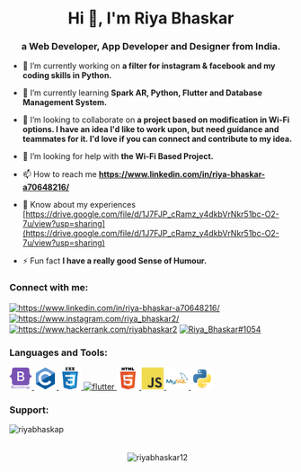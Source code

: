 <h1 align="center">Hi 👋, I'm Riya Bhaskar</h1>
<h3 align="center">a Web Developer, App Developer and Designer from India.</h3>

- 🔭 I’m currently working on **a filter for instagram & facebook and my coding skills in Python.**

- 🌱 I’m currently learning **Spark AR, Python, Flutter and Database Management System.**

- 👯 I’m looking to collaborate on **a project based on modification in Wi-Fi options. I have an idea I'd like to work upon, but need guidance and teammates for it. I'd love if you can connect and contribute to my idea.**

- 🤝 I’m looking for help with **the Wi-Fi Based Project.**

- 📫 How to reach me **https://www.linkedin.com/in/riya-bhaskar-a70648216/**

- 📄 Know about my experiences [https://drive.google.com/file/d/1J7FJP_cRamz_y4dkbVrNkr51bc-O2-7u/view?usp=sharing](https://drive.google.com/file/d/1J7FJP_cRamz_y4dkbVrNkr51bc-O2-7u/view?usp=sharing)

- ⚡ Fun fact **I have a really good Sense of Humour.**

<h3 align="left">Connect with me:</h3>
<p align="left">
<a href="https://linkedin.com/in/https://www.linkedin.com/in/riya-bhaskar-a70648216/" target="blank"><img align="center" src="https://raw.githubusercontent.com/rahuldkjain/github-profile-readme-generator/master/src/images/icons/Social/linked-in-alt.svg" alt="https://www.linkedin.com/in/riya-bhaskar-a70648216/" height="30" width="40" /></a>
<a href="https://instagram.com/https://www.instagram.com/riya_bhaskar2/" target="blank"><img align="center" src="https://raw.githubusercontent.com/rahuldkjain/github-profile-readme-generator/master/src/images/icons/Social/instagram.svg" alt="https://www.instagram.com/riya_bhaskar2/" height="30" width="40" /></a>
<a href="https://www.hackerrank.com/https://www.hackerrank.com/riyabhaskar2" target="blank"><img align="center" src="https://raw.githubusercontent.com/rahuldkjain/github-profile-readme-generator/master/src/images/icons/Social/hackerrank.svg" alt="https://www.hackerrank.com/riyabhaskar2" height="30" width="40" /></a>
<a href="https://discord.gg/Riya_Bhaskar#1054" target="blank"><img align="center" src="https://raw.githubusercontent.com/rahuldkjain/github-profile-readme-generator/master/src/images/icons/Social/discord.svg" alt="Riya_Bhaskar#1054" height="30" width="40" /></a>
</p>

<h3 align="left">Languages and Tools:</h3>
<p align="left"> <a href="https://getbootstrap.com" target="_blank" rel="noreferrer"> <img src="https://raw.githubusercontent.com/devicons/devicon/master/icons/bootstrap/bootstrap-plain-wordmark.svg" alt="bootstrap" width="40" height="40"/> </a> <a href="https://www.cprogramming.com/" target="_blank" rel="noreferrer"> <img src="https://raw.githubusercontent.com/devicons/devicon/master/icons/c/c-original.svg" alt="c" width="40" height="40"/> </a> <a href="https://www.w3schools.com/css/" target="_blank" rel="noreferrer"> <img src="https://raw.githubusercontent.com/devicons/devicon/master/icons/css3/css3-original-wordmark.svg" alt="css3" width="40" height="40"/> </a> <a href="https://flutter.dev" target="_blank" rel="noreferrer"> <img src="https://www.vectorlogo.zone/logos/flutterio/flutterio-icon.svg" alt="flutter" width="40" height="40"/> </a> <a href="https://www.w3.org/html/" target="_blank" rel="noreferrer"> <img src="https://raw.githubusercontent.com/devicons/devicon/master/icons/html5/html5-original-wordmark.svg" alt="html5" width="40" height="40"/> </a> <a href="https://developer.mozilla.org/en-US/docs/Web/JavaScript" target="_blank" rel="noreferrer"> <img src="https://raw.githubusercontent.com/devicons/devicon/master/icons/javascript/javascript-original.svg" alt="javascript" width="40" height="40"/> </a> <a href="https://www.mysql.com/" target="_blank" rel="noreferrer"> <img src="https://raw.githubusercontent.com/devicons/devicon/master/icons/mysql/mysql-original-wordmark.svg" alt="mysql" width="40" height="40"/> </a> <a href="https://www.python.org" target="_blank" rel="noreferrer"> <img src="https://raw.githubusercontent.com/devicons/devicon/master/icons/python/python-original.svg" alt="python" width="40" height="40"/> </a> </p>

<h3 align="left">Support:</h3>
<p><a href="https://www.buymeacoffee.com/riyabhaskap"> <img align="left" src="https://cdn.buymeacoffee.com/buttons/v2/default-yellow.png" height="50" width="210" alt="riyabhaskap" /></a></p><br><br>

<p><img align="center" src="https://github-readme-stats.vercel.app/api/top-langs?username=riyabhaskar12&show_icons=true&locale=en&layout=compact" alt="riyabhaskar12" /></p>
